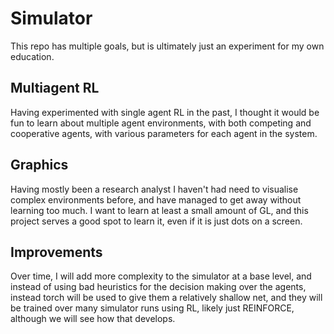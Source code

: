 # Simulator

This repo has multiple goals, but is ultimately just an experiment for my own education.

## Multiagent RL
Having experimented with single agent RL in the past, I thought it would be fun to learn about multiple agent environments, with both competing and cooperative agents, with various parameters for each agent in the system.

## Graphics
Having mostly been a research analyst I haven't had need to visualise complex environments before, and have managed to get away without learning too much. I want to learn at least a small amount of GL, and this project serves a good spot to learn it, even if it is just dots on a screen.

## Improvements
Over time, I will add more complexity to the simulator at a base level, and instead of using bad heuristics for the decision making over the agents, instead torch will be used to give them a relatively shallow net, and they will be trained over many simulator runs using RL, likely just REINFORCE, although we will see how that develops.